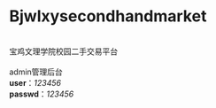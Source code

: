 
# Bjwlxysecondhandmarket
<br>宝鸡文理学院校园二手交易平台</br>
<br> admin管理后台 <br>**user**：*123456*</br>
 **passwd**：*123456*


              
